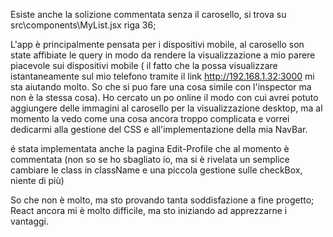 Esiste anche la solizione commentata senza il carosello, si trova su src\components\MyList.jsx riga 36;

L'app è principalmente pensata per i dispositivi mobile, al carosello son state affibiate le query
in modo da rendere la visualizzazione a mio parere piacevole sui dispositivi mobile ( il fatto che la possa visualizzare istantaneamente sul mio telefono tramite
il link http://192.168.1.32:3000 mi sta aiutando molto. So che si puo fare una cosa simile con l'inspector ma non è la stessa cosa).
Ho cercato un po online il modo con cui avrei potuto aggiungere delle immagini al carosello per la visualizzazione desktop, ma al momento la vedo come una cosa
ancora troppo complicata e vorrei dedicarmi alla gestione del CSS e all'implementazione della mia NavBar.

é stata implementata anche la pagina Edit-Profile che al momento è commentata (non so se ho sbagliato io, ma si è rivelata un semplice cambiare le class in className
e una piccola gestione sulle checkBox, niente di più)

So che non è molto, ma sto provando tanta soddisfazione a fine progetto; React ancora mi è molto difficile, ma sto iniziando ad apprezzarne i vantaggi.
